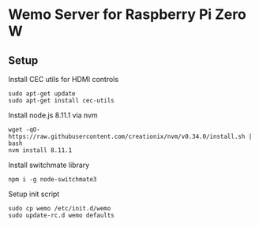# Wemo Server for Raspberry Pi Zero W

## Setup

Install CEC utils for HDMI controls

```
sudo apt-get update
sudo apt-get install cec-utils
```

Install node.js 8.11.1 via nvm

```
wget -qO- https://raw.githubusercontent.com/creationix/nvm/v0.34.0/install.sh | bash
nvm install 8.11.1
```

Install switchmate library

```
npm i -g node-switchmate3
```

Setup init script

```
sudo cp wemo /etc/init.d/wemo
sudo update-rc.d wemo defaults
```
